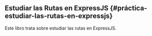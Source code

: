 ## Estudiar las Rutas en ExpressJS {#práctica-estudiar-las-rutas-en-expressjs}

Este libro trata sobre estudiar las rutas en ExpressJS.



